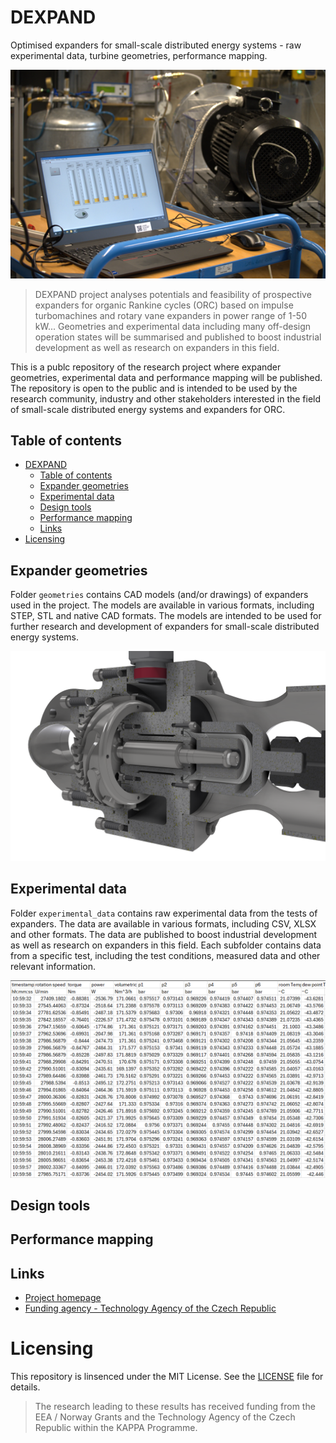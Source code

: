 # DEXPAND
Optimised expanders for small-scale distributed energy systems - raw experimental data, turbine geometries, performance mapping.

![ORC expander measurement and testing in the laboratory](dexpand.png)

> DEXPAND project analyses potentials and feasibility of prospective expanders for organic Rankine cycles (ORC) based on impulse turbomachines and rotary vane expanders in power range of 1-50 kW... Geometries and experimental data including many off-design operation states will be summarised and published to boost industrial development as well as research on expanders in this field. 

This is a publc repository of the research project where expander geometries, experimental data and performance mapping will be published. The repository is open to the public and is intended to be used by the research community, industry and other stakeholders interested in the field of small-scale distributed energy systems and expanders for ORC.

## Table of contents

- [DEXPAND](#dexpand)
  - [Table of contents](#table-of-contents)
  - [Expander geometries](#expander-geometries)
  - [Experimental data](#experimental-data)
  - [Design tools](#design-tools)
  - [Performance mapping](#performance-mapping)
  - [Links](#links)
- [Licensing](#licensing)

## Expander geometries
Folder `geometries` contains CAD models (and/or drawings) of expanders used in the project. The models are available in various formats, including STEP, STL and native CAD formats. The models are intended to be used for further research and development of expanders for small-scale distributed energy systems.

![Axial hexamethyldisiloxane turbine 3D cutaway view](geometries/MM_turbine/AxT2%20Expander%20Assembly%20V2.3_9.png)

## Experimental data
Folder `experimental_data` contains raw experimental data from the tests of expanders. The data are available in various formats, including CSV, XLSX and other formats. The data are published to boost industrial development as well as research on expanders in this field. Each subfolder contains data from a specific test, including the test conditions, measured data and other relevant information.

![Experimental data from the ORC expander testing](exp_data.png)

## Design tools




## Performance mapping


## Links

- [Project homepage](https://dexpand.cz/en/)
- [Funding agency - Technology Agency of the Czech Republic](https://www.tacr.cz/en/)

# Licensing

This repository is linsenced under the MIT License. See the [LICENSE](LICENSE) file for details.

> The research leading to these results has received funding from the EEA / Norway Grants and the Technology Agency of the Czech Republic within the KAPPA Programme.